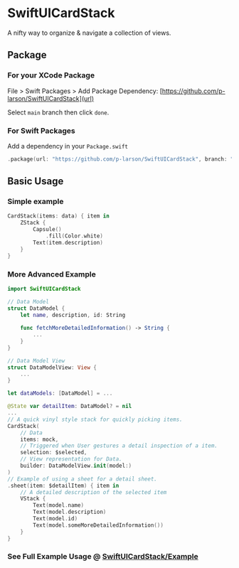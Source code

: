 # SwiftUICardStack

A nifty way to organize & navigate a collection of views.

## Package

### For your XCode Package

File > Swift Packages > Add Package Dependency: [https://github.com/p-larson/SwiftUICardStack](url)

Select `main` branch then click `done`.

### For Swift Packages

Add a dependency in your `Package.swift`


```swift 
.package(url: "https://github.com/p-larson/SwiftUICardStack", branch: "main")
```

## Basic Usage

### Simple example

```swift
CardStack(items: data) { item in
    ZStack {
        Capsule()
            .fill(Color.white)
        Text(item.description)
    }
}
```


### More Advanced Example

```swift
import SwiftUICardStack

// Data Model
struct DataModel {
    let name, description, id: String
    
    func fetchMoreDetailedInformation() -> String {
        ...
    }
}

// Data Model View
struct DataModelView: View {
    ...
}

let dataModels: [DataModel] = ...

@State var detailItem: DataModel? = nil
...
// A quick vinyl style stack for quickly picking items.
CardStack(
    // Data
    items: mock,
    // Triggered when User gestures a detail inspection of a item.
    selection: $selected,
    // View representation for Data.
    builder: DataModelView.init(model:)
)
// Example of using a sheet for a detail sheet.
.sheet(item: $detailItem) { item in
    // A detailed description of the selected item
    VStack {
        Text(model.name)
        Text(model.description)
        Text(model.id)
        Text(model.someMoreDetailedInformation())
    }
}

```

### See Full Example Usage @ [SwiftUICardStack/Example](/Example/SwiftUICardStack-Example)
